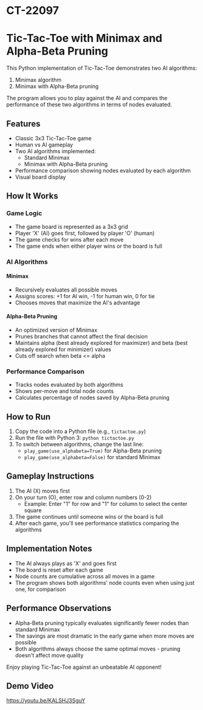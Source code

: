 # CT-22097
# Tic-Tac-Toe with Minimax and Alpha-Beta Pruning

This Python implementation of Tic-Tac-Toe demonstrates two AI algorithms:
1. Minimax algorithm
2. Minimax with Alpha-Beta pruning

The program allows you to play against the AI and compares the performance of these two algorithms in terms of nodes evaluated.

## Features

- Classic 3x3 Tic-Tac-Toe game
- Human vs AI gameplay
- Two AI algorithms implemented:
  - Standard Minimax
  - Minimax with Alpha-Beta pruning
- Performance comparison showing nodes evaluated by each algorithm
- Visual board display

## How It Works

### Game Logic
- The game board is represented as a 3x3 grid
- Player 'X' (AI) goes first, followed by player 'O' (human)
- The game checks for wins after each move
- The game ends when either player wins or the board is full

### AI Algorithms

#### Minimax
- Recursively evaluates all possible moves
- Assigns scores: +1 for AI win, -1 for human win, 0 for tie
- Chooses moves that maximize the AI's advantage

#### Alpha-Beta Pruning
- An optimized version of Minimax
- Prunes branches that cannot affect the final decision
- Maintains alpha (best already explored for maximizer) and beta (best already explored for minimizer) values
- Cuts off search when beta <= alpha

### Performance Comparison
- Tracks nodes evaluated by both algorithms
- Shows per-move and total node counts
- Calculates percentage of nodes saved by Alpha-Beta pruning

## How to Run

1. Copy the code into a Python file (e.g., `tictactoe.py`)
2. Run the file with Python 3: `python tictactoe.py`
3. To switch between algorithms, change the last line:
   - `play_game(use_alphabeta=True)` for Alpha-Beta pruning
   - `play_game(use_alphabeta=False)` for standard Minimax

## Gameplay Instructions

1. The AI (X) moves first
2. On your turn (O), enter row and column numbers (0-2)
   - Example: Enter "1" for row and "1" for column to select the center square
3. The game continues until someone wins or the board is full
4. After each game, you'll see performance statistics comparing the algorithms

## Implementation Notes

- The AI always plays as 'X' and goes first
- The board is reset after each game
- Node counts are cumulative across all moves in a game
- The program shows both algorithms' node counts even when using just one, for comparison

## Performance Observations

- Alpha-Beta pruning typically evaluates significantly fewer nodes than standard Minimax
- The savings are most dramatic in the early game when more moves are possible
- Both algorithms always choose the same optimal moves - pruning doesn't affect move quality

Enjoy playing Tic-Tac-Toe against an unbeatable AI opponent!

## Demo Video
https://youtu.be/KALSHJ3SguY
